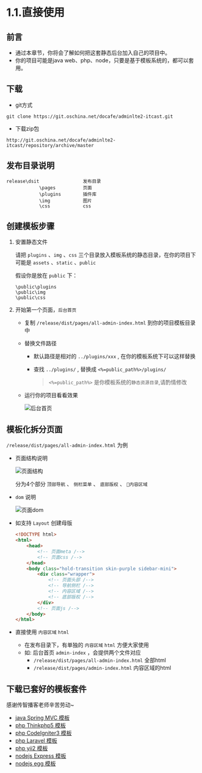 # 1.1.直接使用

## 前言

- 通过本章节，你将会了解如何把这套静态后台加入自己的项目中。
- 你的项目可能是java web、php、node，只要是基于模板系统的，都可以套用。

## 下载

- git方式

```
git clone https://git.oschina.net/docafe/adminlte2-itcast.git
```

- 下载zip包

```
http://git.oschina.net/docafe/adminlte2-itcast/repository/archive/master
```

## 发布目录说明

```
release\dsit                发布目录
            \pages          页面
            \plugins        插件库
            \img            图片
            \css            css
```

## 创建模板步骤

1. 安置静态文件

    请把 `plugins` 、`img` 、`css` 三个目录放入模板系统的静态目录，在你的项目下可能是 `assets` 、`static` 、`public`

    假设你是放在 `public` 下：

    ```
    \public\plugins
    \public\img
    \public\css
    ```

2. 开始第一个页面，`后台首页`

    - 复制 `/release/dist/pages/all-admin-index.html` 到你的项目模板目录中

    - 替换文件路径

        - 默认路径是相对的 `../plugins/xxx` , 在你的模板系统下可以这样替换
        
        - 查找 `../plugins/` , 替换成 `<%=public_path%>/plugins/`
            > `<%=public_path%>` 是你模板系统的`静态资源目录`,请酌情修改

    - 运行你的项目看看效果

        ![后台首页](https://hans007.gitbooks.io/adminlte2-itcast/img/后台首页.png)

## 模板化拆分页面

`/release/dist/pages/all-admin-index.html` 为例

- 页面结构说明

    ![页面结构](https://hans007.gitbooks.io/adminlte2-itcast/img/页面结构.png)
    
    分为4个部分 `顶部导航` 、 `侧栏菜单` 、 `底部版权` 、 `内容区域`

- `dom` 说明

    ![页面dom](https://hans007.gitbooks.io/adminlte2-itcast/img/页面dom.png)

- 如支持 `Layout` 创建母版

    ```html
    <!DOCTYPE html>
    <html>
        <head>
            <!-- 页面meta /-->
            <!-- 页面css /-->
        </head>
        <body class="hold-transition skin-purple sidebar-mini">
            <div class="wrapper">
                <!-- 页面头部 /-->
                <!-- 导航侧栏 /-->
                <!-- 内容区域 /-->
                <!-- 底部版权 /-->
            </div>
            <!-- 页面js /-->
        </body>
    </html>
    ```

- 直接使用 `内容区域` `html`
    - 在发布目录下，有单独的 `内容区域` `html` 方便大家使用
    - 如: 后台首页 `admin-index` ，会提供两个文件对应
        - `/release/dist/pages/all-admin-index.html`      全部html
        - `/release/dist/pages/admin-index.html`          内容区域的html

## 下载已套好的模板套件

感谢传智播客老师辛苦劳动~

- [java Spring MVC 模板]()
- [php Thinkphp5 模板]()
- [php CodeIgniter3 模板]()
- [php Laravel 模板]()
- [php yii2 模板]()
- [nodejs Express 模板]()
- [nodejs egg 模板]()